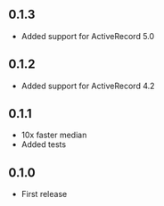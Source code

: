 ## 0.1.3

- Added support for ActiveRecord 5.0

## 0.1.2

- Added support for ActiveRecord 4.2

## 0.1.1

- 10x faster median
- Added tests

## 0.1.0

- First release
